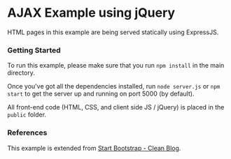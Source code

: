 
# AJAX Example using jQuery

HTML pages in this example are being served statically using ExpressJS.


### Getting Started

To run this example, please make sure that you run `npm install` in the main directory.

Once you've got all the dependencies installed, run `node server.js` or `npm start` to get the server up and running on port 5000 (by default).

All front-end code (HTML, CSS, and client side JS / jQuery) is placed in the `public` folder.


### References

This example is extended from [Start Bootstrap - Clean Blog](http://startbootstrap.com/template-overviews/clean-blog).
